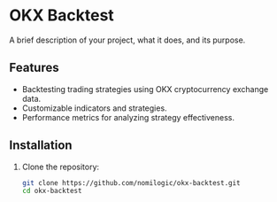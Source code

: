 # OKX Backtest  

A brief description of your project, what it does, and its purpose.  

## Features  

- Backtesting trading strategies using OKX cryptocurrency exchange data.  
- Customizable indicators and strategies.  
- Performance metrics for analyzing strategy effectiveness.  

## Installation  

1. Clone the repository:  
   ```bash  
   git clone https://github.com/nomilogic/okx-backtest.git  
   cd okx-backtest
